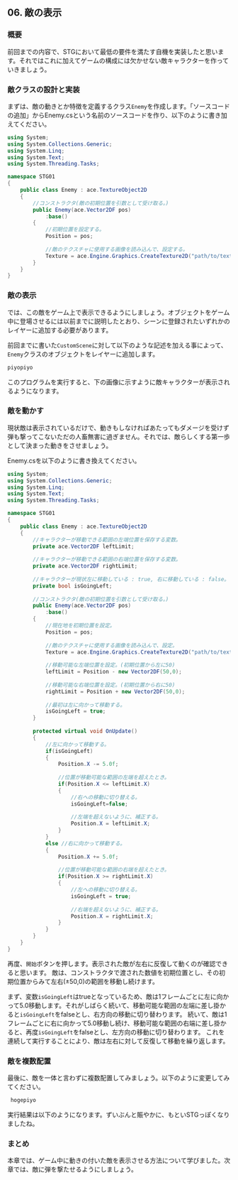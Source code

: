 ## 06. 敵の表示

### 概要

前回までの内容で、STGにおいて最低の要件を満たす自機を実装したと思います。それではこれに加えてゲームの構成には欠かせない敵キャラクターを作っていきましょう。

### 敵クラスの設計と実装

まずは、敵の動きとか特徴を定義するクラス```Enemy```を作成します。「ソースコードの追加」からEnemy.csという名前のソースコードを作り、以下のように書き加えてください。

```C#
using System;
using System.Collections.Generic;
using System.Linq;
using System.Text;
using System.Threading.Tasks;

namespace STG01
{
	public class Enemy : ace.TextureObject2D
	{
		//コンストラクタ(敵の初期位置を引数として受け取る。)
		public Enemy(ace.Vector2DF pos)
			:base()
		{
			//初期位置を設定する。
			Position = pos;
			
			//敵のテクスチャに使用する画像を読み込んで、設定する。
			Texture = ace.Engine.Graphics.CreateTexture2D("path/to/texture");
		}
	}
}
```

### 敵の表示
では、この敵をゲーム上で表示できるようにしましょう。オブジェクトをゲーム中に登場させるには以前までに説明したとおり、シーンに登録されたいずれかのレイヤーに追加する必要があります。

前回までに書いた```CustomScene```に対して以下のような記述を加える事によって、```Enemy```クラスのオブジェクトをレイヤーに追加します。

```C#
piyopiyo
```

このプログラムを実行すると、下の画像に示すように敵キャラクターが表示されるようになります。

### 敵を動かす

現状敵は表示されているだけで、動きもしなければあたってもダメージを受けず弾も撃ってこないただの人畜無害に過ぎません。それでは、敵らしくする第一歩として決まった動きをさせましょう。

Enemy.csを以下のように書き換えてください。

```C#
using System;
using System.Collections.Generic;
using System.Linq;
using System.Text;
using System.Threading.Tasks;

namespace STG01
{
	public class Enemy : ace.TextureObject2D
	{
		//キャラクターが移動できる範囲の左端位置を保存する変数。
		private ace.Vector2DF leftLimit;
		
		//キャラクターが移動できる範囲の右端位置を保存する変数。
		private ace.Vector2DF rightLimit;
		
		//キャラクターが現状左に移動している : true, 右に移動している : false。
		private bool isGoingLeft;
		
		//コンストラクタ(敵の初期位置を引数として受け取る。)
		public Enemy(ace.Vector2DF pos)
			:base()
		{
			//現在地を初期位置を設定。
			Position = pos;
			
			//敵のテクスチャに使用する画像を読み込んで、設定。
			Texture = ace.Engine.Graphics.CreateTexture2D("path/to/texture");
			
			//移動可能な左端位置を設定。(初期位置から左に50)
			leftLimit = Position - new Vector2DF(50,0);
			
			//移動可能な右端位置を設定。(初期位置から右に50)
			rightLimit = Position + new Vector2DF(50,0);
			
			//最初は左に向かって移動する。
			isGoingLeft = true;
		}
		
		protected virtual void OnUpdate()
		{
			//左に向かって移動する。
			if(isGoingLeft)
			{
				Position.X -= 5.0f;
				
				//位置が移動可能な範囲の左端を超えたとき。
				if(Position.X <= leftLimit.X)
				{
					//右への移動に切り替える。
					isGoingLeft=false;
					
					//左端を超えないように、補正する。
					Position.X = leftLimit.X;
				}
			}
			else //右に向かって移動する。
			{
				Position.X += 5.0f;
				
				//位置が移動可能な範囲の右端を超えたとき。
				if(Position.X >= rightLimit.X)
				{
					//左への移動に切り替える。
					isGoingLeft = true;
					
					//右端を超えないように、補正する。
					Position.X = rightLimit.X;
				}
			}
		}
	}
}
```

再度、```開始```ボタンを押します。表示された敵が左右に反復して動くのが確認できると思います。
敵は、コンストラクタで渡された数値を初期位置とし、その初期位置からみて左右(±50,0)の範囲を移動し続けます。

まず、変数```isGoingLeft```はtrueとなっているため、敵は1フレームごとに左に向かって5.0移動します。それがしばらく続いて、移動可能な範囲の左端に差し掛かると```isGoingLeft```をfalseとし、右方向の移動に切り替わります。
続いて、敵は1フレームごとに右に向かって5.0移動し続け、移動可能な範囲の右端に差し掛かると、再度```isGoingLeft```をfalseとし、左方向の移動に切り替わります。
これを連続して実行することにより、敵は左右に対して反復して移動を繰り返します。

### 敵を複数配置

最後に、敵を一体と言わずに複数配置してみましょう。以下のように変更してみてください。

```C#
 hogepiyo
```
実行結果は以下のようになります。ずいぶんと賑やかに、もといSTGっぽくなりましたね。

### まとめ

本章では、ゲーム中に動きの付いた敵を表示させる方法について学びました。次章では、敵に弾を撃たせるようにしましょう。

